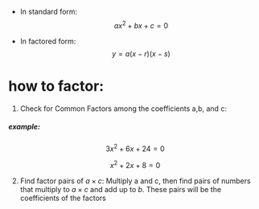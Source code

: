 
* In standard form:
$$ax^2 + bx + c = 0$$

* In factored form:
$$y = a(x − r)(x − s)$$

# how to factor:


1. Check for Common Factors among the coefficients a,b, and c:
##### example:
$$3x^2 + 6x + 24 = 0$$

$$x^2 + 2x + 8 = 0$$

2. Find factor pairs of $a \times c$: Multiply a and c, then find pairs of numbers that multiply to $a \times c$ and add up to $b$. These pairs will be the coefficients of the factors
